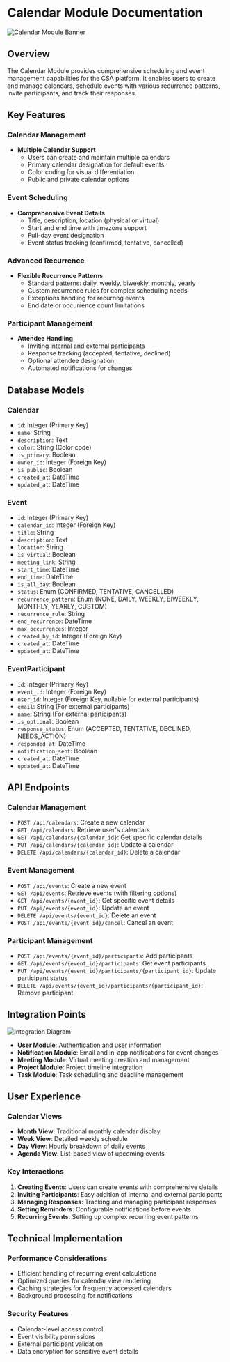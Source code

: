 # Calendar Module Documentation

![Calendar Module Banner](https://via.placeholder.com/800x200?text=Calendar+Module)

## Overview

The Calendar Module provides comprehensive scheduling and event management capabilities for the CSA platform. It enables users to create and manage calendars, schedule events with various recurrence patterns, invite participants, and track their responses.

## Key Features

### Calendar Management
- **Multiple Calendar Support** 
  - Users can create and maintain multiple calendars
  - Primary calendar designation for default events
  - Color coding for visual differentiation
  - Public and private calendar options
  
### Event Scheduling
- **Comprehensive Event Details**
  - Title, description, location (physical or virtual)
  - Start and end time with timezone support
  - Full-day event designation
  - Event status tracking (confirmed, tentative, cancelled)
  
### Advanced Recurrence
- **Flexible Recurrence Patterns**
  - Standard patterns: daily, weekly, biweekly, monthly, yearly
  - Custom recurrence rules for complex scheduling needs
  - Exceptions handling for recurring events
  - End date or occurrence count limitations
  
### Participant Management
- **Attendee Handling**
  - Inviting internal and external participants
  - Response tracking (accepted, tentative, declined)
  - Optional attendee designation
  - Automated notifications for changes

## Database Models

### Calendar
- `id`: Integer (Primary Key)
- `name`: String
- `description`: Text
- `color`: String (Color code)
- `is_primary`: Boolean
- `owner_id`: Integer (Foreign Key)
- `is_public`: Boolean
- `created_at`: DateTime
- `updated_at`: DateTime

### Event
- `id`: Integer (Primary Key)
- `calendar_id`: Integer (Foreign Key)
- `title`: String
- `description`: Text
- `location`: String
- `is_virtual`: Boolean
- `meeting_link`: String
- `start_time`: DateTime
- `end_time`: DateTime
- `is_all_day`: Boolean
- `status`: Enum (CONFIRMED, TENTATIVE, CANCELLED)
- `recurrence_pattern`: Enum (NONE, DAILY, WEEKLY, BIWEEKLY, MONTHLY, YEARLY, CUSTOM)
- `recurrence_rule`: String
- `end_recurrence`: DateTime
- `max_occurrences`: Integer
- `created_by_id`: Integer (Foreign Key)
- `created_at`: DateTime
- `updated_at`: DateTime

### EventParticipant
- `id`: Integer (Primary Key)
- `event_id`: Integer (Foreign Key)
- `user_id`: Integer (Foreign Key, nullable for external participants)
- `email`: String (For external participants)
- `name`: String (For external participants)
- `is_optional`: Boolean
- `response_status`: Enum (ACCEPTED, TENTATIVE, DECLINED, NEEDS_ACTION)
- `responded_at`: DateTime
- `notification_sent`: Boolean
- `created_at`: DateTime
- `updated_at`: DateTime

## API Endpoints

### Calendar Management
- `POST /api/calendars`: Create a new calendar
- `GET /api/calendars`: Retrieve user's calendars
- `GET /api/calendars/{calendar_id}`: Get specific calendar details
- `PUT /api/calendars/{calendar_id}`: Update a calendar
- `DELETE /api/calendars/{calendar_id}`: Delete a calendar

### Event Management
- `POST /api/events`: Create a new event
- `GET /api/events`: Retrieve events (with filtering options)
- `GET /api/events/{event_id}`: Get specific event details
- `PUT /api/events/{event_id}`: Update an event
- `DELETE /api/events/{event_id}`: Delete an event
- `POST /api/events/{event_id}/cancel`: Cancel an event

### Participant Management
- `POST /api/events/{event_id}/participants`: Add participants
- `GET /api/events/{event_id}/participants`: Get event participants
- `PUT /api/events/{event_id}/participants/{participant_id}`: Update participant status
- `DELETE /api/events/{event_id}/participants/{participant_id}`: Remove participant

## Integration Points

![Integration Diagram](https://via.placeholder.com/800x400?text=Calendar+Integration+Diagram)

- **User Module**: Authentication and user information
- **Notification Module**: Email and in-app notifications for event changes
- **Meeting Module**: Virtual meeting creation and management
- **Project Module**: Project timeline integration
- **Task Module**: Task scheduling and deadline management

## User Experience

### Calendar Views
- **Month View**: Traditional monthly calendar display
- **Week View**: Detailed weekly schedule
- **Day View**: Hourly breakdown of daily events
- **Agenda View**: List-based view of upcoming events

### Key Interactions
1. **Creating Events**: Users can create events with comprehensive details
2. **Inviting Participants**: Easy addition of internal and external participants
3. **Managing Responses**: Tracking and managing participant responses
4. **Setting Reminders**: Configurable notifications before events
5. **Recurring Events**: Setting up complex recurring event patterns

## Technical Implementation

### Performance Considerations
- Efficient handling of recurring event calculations
- Optimized queries for calendar view rendering
- Caching strategies for frequently accessed calendars
- Background processing for notifications

### Security Features
- Calendar-level access control
- Event visibility permissions
- External participant validation
- Data encryption for sensitive event details
